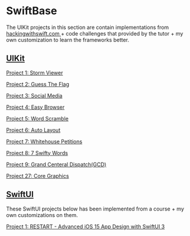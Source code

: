 # SwiftBase

The UIKit projects in this section are contain implementations from [hackingwithswift.com ](https://www.hackingwithswift.com/read) + code challenges that provided by the tutor + my own customization to learn the frameworks better.


## [UIKit](https://www.hackingwithswift.com/100)

[Project 1: Storm Viewer](https://github.com/mamadfrhi/SwiftBase/tree/main/Project1_StormViewer)

[Project 2: Guess The Flag](https://github.com/mamadfrhi/SwiftBase/tree/main/Project2_GuessTheFlag)

[Project 3: Social Media](https://github.com/mamadfrhi/SwiftBase/tree/main/Project3_SocialMedia)

[Project 4: Easy Browser](https://github.com/mamadfrhi/SwiftBase/tree/main/Project4_EasyBrowser)

[Project 5: Word Scramble](https://github.com/mamadfrhi/SwiftBase/tree/main/Project5_WordScramble)

[Project 6: Auto Layout](https://github.com/mamadfrhi/SwiftBase/tree/main/Project6_AutoLayout)

[Project 7: Whitehouse Petitions](https://github.com/mamadfrhi/SwiftBase/tree/main/Project7_WhitehousePetitions)

[Project 8: 7 Swifty Words](https://github.com/mamadfrhi/SwiftBase/tree/main/Project8_7SwiftyWords)

[Project 9: Grand Centeral Dispatch(GCD)](https://github.com/mamadfrhi/SwiftBase/tree/main/Project9_GrandCenteralDispatch)

[Project 27: Core Graphics](https://github.com/mamadfrhi/SwiftBase/tree/main/Project27_CoreGraphic)


## [SwiftUI](https://www.hackingwithswift.com/100/swiftui)

These SwiftUI projects below has been implemented from a course + my own customizations on them.

[Project 1: RESTART - Advanced iOS 15 App Design with SwiftUI 3](https://github.com/mamadfrhi/SwiftBase/tree/main/Project1_Restart/)
